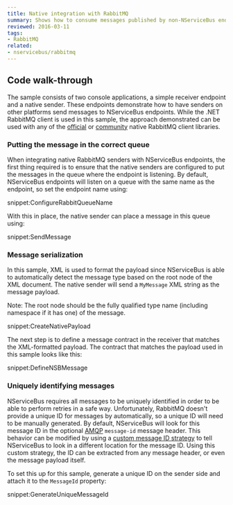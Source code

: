 ```yaml
---
title: Native integration with RabbitMQ
summary: Shows how to consume messages published by non-NServiceBus endpoints
reviewed: 2016-03-11
tags:
- RabbitMQ
related:
- nservicebus/rabbitmq
---
```



## Code walk-through

The sample consists of two console applications, a simple receiver endpoint and a native sender. These endpoints demonstrate how to have senders on other platforms send messages to NServiceBus endpoints. While the .NET RabbitMQ client is used in this sample, the approach demonstrated can be used with any of the [official](https://www.rabbitmq.com/download.html) or [community](https://www.rabbitmq.com/devtools.html) native RabbitMQ client libraries.


### Putting the message in the correct queue

When integrating native RabbitMQ senders with NServiceBus endpoints, the first thing required is to ensure that the native senders are configured to put the messages in the queue where the endpoint is listening. By default, NServiceBus endpoints will listen on a queue with the same name as the endpoint, so set the endpoint name using:

snippet:ConfigureRabbitQueueName

With this in place, the native sender can place a message in this queue using:

snippet:SendMessage


### Message serialization

In this sample, XML is used to format the payload since NServiceBus is able to automatically detect the message type based on the root node of the XML document. The native sender will send a `MyMessage` XML string as the message payload.

Note: The root node should be the fully qualified type name (including namespace if it has one) of the message.

snippet:CreateNativePayload

The next step is to define a message contract in the receiver that matches the XML-formatted payload. The contract that matches the payload used in this sample looks like this:

snippet:DefineNSBMessage


### Uniquely identifying messages

NServiceBus requires all messages to be uniquely identified in order to be able to perform retries in a safe way. Unfortunately, RabbitMQ doesn't provide a unique ID for messages by automatically, so a unique ID will need to be manually generated. By default, NServiceBus will look for this message ID in the optional [AMQP](https://www.rabbitmq.com/amqp-0-9-1-reference.html) `message-id` message header. This behavior can be modified by using a [custom message ID strategy](/nservicebus/rabbitmq/configuration-api.md#configuring-rabbitmq-transport-to-be-used-controlling-the-message-id-strategy) to tell NServiceBus to look in a different location for the message ID. Using this custom strategy, the ID can be extracted from any message header, or even the message payload itself.

To set this up for this sample, generate a unique ID on the sender side and attach it to the `MessageId` property:

snippet:GenerateUniqueMessageId